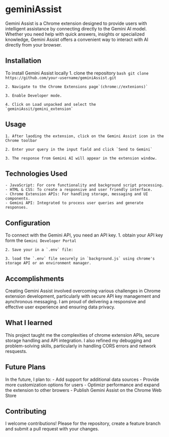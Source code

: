 # geminiAssist
Gemini Assist is a Chrome extension designed to provide users with intelligent assistance by connecting directly to the Gemini AI model. Whether you need help with quick answers, insights or specialized knowledge, Gemini Assist offers a convenient way to interact with AI directly from your browser.

## Installation
To install Gemini Assist locally
    1. clone the repository
        ```bash
        git clone https://github.com/your-username/geminiAssist.git
        ```
    
    2. Navigate to the Chrome Extensions page`(chrome://extenions)`

    3. Enable Developer mode.

    4. Click on Load unpacked and select the `geminiAssit/gemini_extension`

## Usage
    1. After laoding the extension, click on the Gemini Assist icon in the Chrome toolbar

    2. Enter your query in the input field and click `Send to Gemini`

    3. The response from Gemini AI will appear in the extension window.

## Technologies Used
    - JavaScript: For core functionality and background script processing.
    - HTML & CSS: To create a responsive and user friendly interface.
    - Chrome Extension APIs: For handling storage, messaging and UI components.
    - Gemini API: Integrated to process user queries and generate responses.

## Configuration
To connect with the Gemini API, you need an API key.
    1. obtain your API key form the `Gemini Developer Portal`
    
    2. Save your in a `.env` file:
    
    3. load the `.env` file securely in `background.js` using chrome's storage API or an environment manager.

## Accomplishments
Creating Gemini Assist involved overcoming various challenges in Chrome extension development, particularly with secure API key management and aynchronous messaging. I am proud of delivering a responsive and effective user experience and ensuring data privacy.

## What I learned
This project taught me the complexities of chrome extension APIs, secure storage handling and API integration. I also refined my debugging and problem-solving skills, particularly in handling CORS errors and network resquests.

## Future Plans
In the future, I plan to:
    - Add support for additional data sources
    - Provide more customization options for users
    - Optimizr performance and expand the extension to other browers
    - Publish Gemini Assist on the Chrome Web Store

## Contributing
I welcome contributions! Please for the repository, create a feature branch and submit a pull request with your changes.

